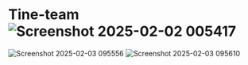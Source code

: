 # Tine-team![Screenshot 2025-02-02 005417](https://github.com/user-attachments/assets/d1e80042-65a9-4b10-b692-51300460917b)
![Screenshot 2025-02-03 095556](https://github.com/user-attachments/assets/62fb20cd-21ea-4705-9436-19c757ff4d57)
![Screenshot 2025-02-03 095610](https://github.com/user-attachments/assets/5d7e41d3-838d-43e8-bc83-a84c81836a81)

